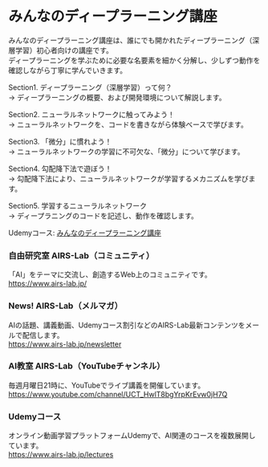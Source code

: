 # みんなのディープラーニング講座
みんなのディープラーニング講座は、誰にでも開かれたディープラーニング（深層学習）初心者向けの講座です。  
ディープラーニングを学ぶために必要な名要素を細かく分解し、少しずつ動作を確認しながら丁寧に学んでいきます。

Section1. ディープラーニング（深層学習）って何？  
→ ディープラーニングの概要、および開発環境について解説します。

Section2. ニューラルネットワークに触ってみよう！  
→ ニューラルネットワークを、コードを書きながら体験ベースで学びます。

Section3. 「微分」に慣れよう！  
→ ニューラルネットワークの学習に不可欠な、「微分」について学びます。

Section4. 勾配降下法で遊ぼう！  
→ 勾配降下法により、ニューラルネットワークが学習するメカニズムを学びます。

Section5. 学習するニューラルネットワーク  
→ ディープラニングのコードを記述し、動作を確認します。

Udemyコース: [みんなのディープラーニング講座](https://www.udemy.com/course/deep-learning/?referralCode=50D25E6861E34453D6E8)

### 自由研究室 AIRS-Lab（コミュニティ）
「AI」をテーマに交流し、創造するWeb上のコミュニティです。  
https://www.airs-lab.jp/  
  
### News! AIRS-Lab（メルマガ）
AIの話題、講義動画、Udemyコース割引などのAIRS-Lab最新コンテンツをメールで配信します。  
https://www.airs-lab.jp/newsletter  
  
### AI教室 AIRS-Lab（YouTubeチャンネル）
毎週月曜日21時に、YouTubeでライブ講義を開催しています。  
https://www.youtube.com/channel/UCT_HwlT8bgYrpKrEvw0jH7Q  
  
### Udemyコース
オンライン動画学習プラットフォームUdemyで、AI関連のコースを複数展開しています。  
https://www.airs-lab.jp/lectures  

